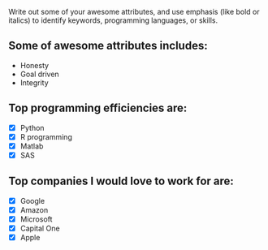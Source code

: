 Write out some of your awesome attributes, and use emphasis (like bold or italics) to identify keywords, programming languages, or skills. 

## Some of awesome attributes includes:
* Honesty
* Goal driven
* Integrity

## Top programming efficiencies are:
-[x] Python
-[x] R programming
-[x] Matlab
-[x] SAS

## Top companies I would love to work for are:
-[x] Google
-[x] Amazon
-[x] Microsoft
-[x] Capital One
-[x] Apple
